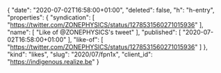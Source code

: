 {
  "date": "2020-07-02T16:58:00+01:00",
  "deleted": false,
  "h": "h-entry",
  "properties": {
    "syndication": [
      "https://twitter.com/ZONEPHYSlCS/status/1278531560271015936"
    ],
    "name": [
      "Like of @ZONEPHYSlCS's tweet"
    ],
    "published": [
      "2020-07-02T16:58:00+01:00"
    ],
    "like-of": [
      "https://twitter.com/ZONEPHYSlCS/status/1278531560271015936"
    ]
  },
  "kind": "likes",
  "slug": "2020/07/fpn1x",
  "client_id": "https://indigenous.realize.be"
}
